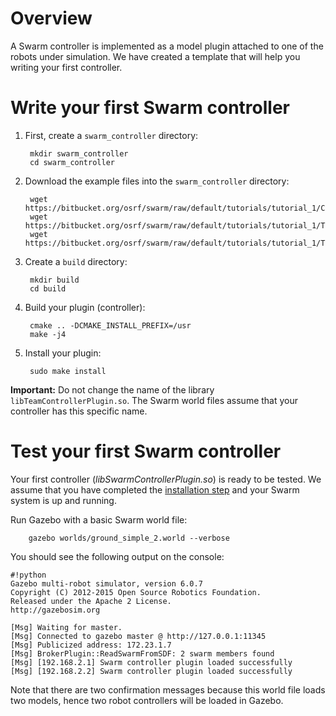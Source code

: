 # Overview

A Swarm controller is implemented as a model plugin attached to one of the robots under simulation. We have created a template that will help you writing your first controller.

# Write your first Swarm controller

1. First, create a `swarm_controller` directory:

        mkdir swarm_controller
        cd swarm_controller

1. Download the example files into the `swarm_controller` directory:

        wget https://bitbucket.org/osrf/swarm/raw/default/tutorials/tutorial_1/CMakeLists.txt
        wget https://bitbucket.org/osrf/swarm/raw/default/tutorials/tutorial_1/TeamControllerPlugin.hh
        wget https://bitbucket.org/osrf/swarm/raw/default/tutorials/tutorial_1/TeamControllerPlugin.cc

1. Create a `build` directory:

        mkdir build
        cd build

1. Build your plugin (controller):

        cmake .. -DCMAKE_INSTALL_PREFIX=/usr
        make -j4

1. Install your plugin:

        sudo make install

**Important:** Do not change the name of the library `libTeamControllerPlugin.so`. The Swarm world files assume that your controller has this specific name. 

# Test your first Swarm controller #

Your first controller (*libSwarmControllerPlugin.so*) is ready to be tested. We assume that you have completed the [installation step](https://bitbucket.org/osrf/swarm/wiki/Installation) and your Swarm system is up and running.

Run Gazebo with a basic Swarm world file:

        gazebo worlds/ground_simple_2.world --verbose

You should see the following output on the console:


```
#!python
Gazebo multi-robot simulator, version 6.0.7
Copyright (C) 2012-2015 Open Source Robotics Foundation.
Released under the Apache 2 License.
http://gazebosim.org

[Msg] Waiting for master.
[Msg] Connected to gazebo master @ http://127.0.0.1:11345
[Msg] Publicized address: 172.23.1.7
[Msg] BrokerPlugin::ReadSwarmFromSDF: 2 swarm members found
[Msg] [192.168.2.1] Swarm controller plugin loaded successfully
[Msg] [192.168.2.2] Swarm controller plugin loaded successfully
```

Note that there are two confirmation messages because this world file loads two models, hence two robot controllers will be loaded in Gazebo.